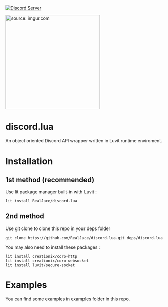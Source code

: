 [![Discord Server](https://img.shields.io/badge/Discord-%235865F2.svg?style=for-the-badge&logo=discord&logoColor=white)](https://discord.gg/5Vk3mP4HPM)

<a href="https://imgur.com/lwtW436"><img src="https://i.imgur.com/lwtW436.png" title="source: imgur.com" width="300" height="300" /></a>

# discord.lua
An object oriented Discord API wrapper written in Luvit runtime enviroment.

# Installation
## 1st method (recommended)
Use lit package manager built-in with Luvit : 
```
lit install RealJace/discord.lua
```

## 2nd method
Use git clone to clone this repo in your deps folder
```
git clone https://github.com/RealJace/discord.lua.git deps/discord.lua
```
You may also need to install these packages : 
```
lit install creationix/coro-http
lit install creationix/coro-websocket
lit install luvit/secure-socket
```

# Examples
You can find some examples in examples folder in this repo.
